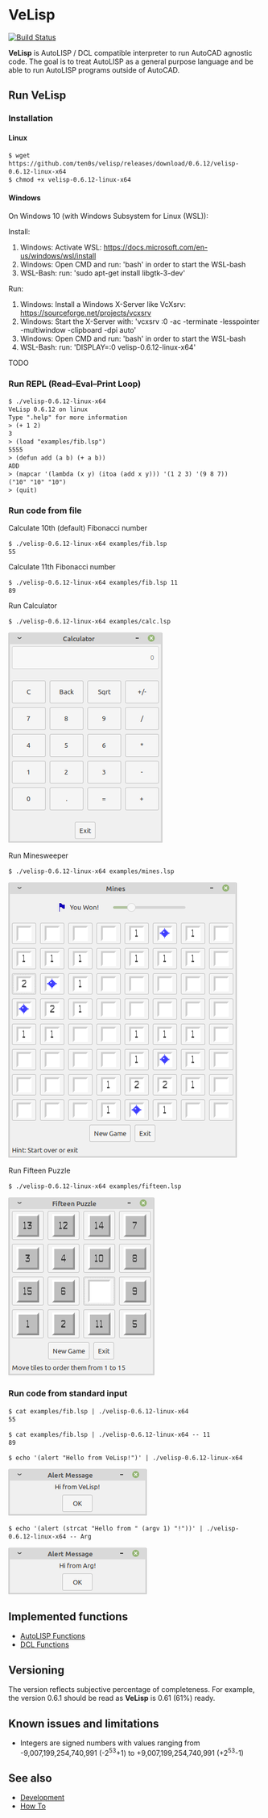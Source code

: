 # VeLisp

[![Build Status](https://travis-ci.com/ten0s/velisp.svg?branch=master)](https://travis-ci.com/ten0s/velisp)

**VeLisp** is AutoLISP / DCL compatible interpreter to run AutoCAD agnostic code.
The goal is to treat AutoLISP as a general purpose language and be able to run
AutoLISP programs outside of AutoCAD.

## Run **VeLisp**

### Installation

#### Linux

```
$ wget https://github.com/ten0s/velisp/releases/download/0.6.12/velisp-0.6.12-linux-x64
$ chmod +x velisp-0.6.12-linux-x64
```

#### Windows

On Windows 10 (with Windows Subsystem for Linux (WSL)):

Install:
1. Windows: Activate WSL: https://docs.microsoft.com/en-us/windows/wsl/install
2. Windows: Open CMD and run: 'bash' in order to start the WSL-bash
3. WSL-Bash: run: 'sudo apt-get install libgtk-3-dev'

Run:
1. Windows: Install a Windows X-Server like VcXsrv: https://sourceforge.net/projects/vcxsrv
3. Windows: Start the X-Server with: 'vcxsrv :0 -ac -terminate -lesspointer -multiwindow -clipboard -dpi auto'
4. Windows: Open CMD and run: 'bash' in order to start the WSL-bash
5. WSL-Bash: run: 'DISPLAY=:0 velisp-0.6.12-linux-x64'

TODO

### Run REPL (Read–Eval–Print Loop)

```
$ ./velisp-0.6.12-linux-x64
VeLisp 0.6.12 on linux
Type ".help" for more information
> (+ 1 2)
3
> (load "examples/fib.lsp")
5555
> (defun add (a b) (+ a b))
ADD
> (mapcar '(lambda (x y) (itoa (add x y))) '(1 2 3) '(9 8 7))
("10" "10" "10")
> (quit)
```

### Run code from file

Calculate 10th (default) Fibonacci number

```
$ ./velisp-0.6.12-linux-x64 examples/fib.lsp
55
```

Calculate 11th Fibonacci number

```
$ ./velisp-0.6.12-linux-x64 examples/fib.lsp 11
89
```

Run Calculator

```
$ ./velisp-0.6.12-linux-x64 examples/calc.lsp
```

![App Calc Image](/images/app-calc.png)

Run Minesweeper

```
$ ./velisp-0.6.12-linux-x64 examples/mines.lsp
```

![App Mines Image](/images/app-mines.png)

Run Fifteen Puzzle

```
$ ./velisp-0.6.12-linux-x64 examples/fifteen.lsp
```

![App Fifteen Image](/images/app-fifteen.png)

### Run code from standard input

```
$ cat examples/fib.lsp | ./velisp-0.6.12-linux-x64
55
```

```
$ cat examples/fib.lsp | ./velisp-0.6.12-linux-x64 -- 11
89
```

```
$ echo '(alert "Hello from VeLisp!")' | ./velisp-0.6.12-linux-x64
```

![Alert Hello From VeLisp Image](/images/alert-hello-velisp.png)

```
$ echo '(alert (strcat "Hello from " (argv 1) "!"))' | ./velisp-0.6.12-linux-x64 -- Arg
```

![Alert Hello From Arg Image](/images/alert-hello-arg.png)

## Implemented functions

* [AutoLISP Functions](/AutoLISP-Functions.md)
* [DCL Functions](DCL-Functions.md)

## Versioning

The version reflects subjective percentage of completeness.
For example, the version 0.6.1 should be read as **VeLisp** is 0.61 (61%) ready.

## Known issues and limitations

* Integers are signed numbers with values ranging from -9,007,199,254,740,991 (-2<sup>53</sup>+1) to +9,007,199,254,740,991 (+2<sup>53</sup>-1)

## See also

* [Development](/DEVEL.md)
* [How To](/HOWTO.md)
